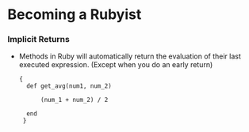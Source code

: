 # Becoming a Rubyist

### Implicit Returns
  - Methods in Ruby will automatically return the evaluation of their last executed expression. (Except when you do an early return)

    ```
    {
      def get_avg(num1, num_2)
      
    	  (num_1 + num_2) / 2
        
      end
     }
    ```
